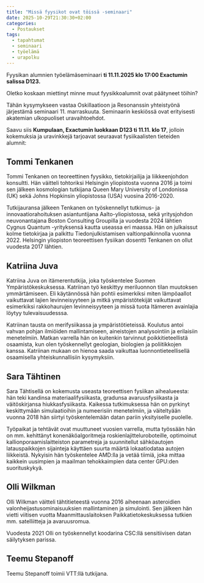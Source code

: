 ```yaml
---
title: "Missä fyysikot ovat töissä -seminaari"
date: 2025-10-29T21:30:30+02:00
categories:
  - Postaukset
tags:
  - tapahtumat
  - seminaari
  - työelämä
  - urapolku
---
```


Fyysikan alumnien työelämäseminaari **ti 11.11.2025 klo 17:00 Exactumin salissa D123.**<!--more-->

Oletko koskaan miettinyt minne muut fyysikkoalumnit ovat päätyneet töihin?

Tähän kysymykseen vastaa Oskillaatioon ja Resonanssin yhteistyönä järjestämä seminaari 11. marraskuuta. Seminaarin keskiössä ovat erityisesti akatemian ulkopuoliset uravaihtoehdot. 

Saavu siis **Kumpulaan, Exactumin luokkaan D123 ti 11.11. klo 17**, jolloin kokemuksia ja uravinkkejä tarjoavat seuraavat fysiikaalisten tieteiden alumnit:

## Tommi Tenkanen ##
Tommi Tenkanen on teoreettinen fyysikko, tietokirjailija ja liikkeenjohdon konsultti. Hän väitteli tohtoriksi Helsingin yliopistosta vuonna 2016 ja toimi sen jälkeen kosmologian tutkijana Queen Mary University of Londonissa (UK) sekä Johns Hopkinsin yliopistossa (USA) vuosina 2016-2020. 

Tutkijauransa jälkeen Tenkanen on työskennellyt tutkimus- ja innovaatiorahoituksen asiantuntijana Aalto-yliopistossa, sekä yritysjohdon neuvonantajana Boston Consulting Groupilla ja vuodesta 2024 lähtien Cygnus Quantum -yrityksensä kautta useassa eri maassa. Hän on julkaissut kolme tietokirjaa ja palkittu Tiedonjulkistamisen valtionpalkinnolla vuonna 2022. Helsingin yliopiston teoreettisen fysiikan dosentti Tenkanen on ollut vuodesta 2017 lähtien.

## Katriina Juva ##
Katriina Juva on itämerentutkija, joka työskentelee Suomen Ympäristökeskuksessa. Katriinan työ keskittyy meriluonnon tilan muutoksen ymmärtämiseen. Eli käytännössä hän pohtii esimerkiksi miten lämpöaallot vaikuttavat lajien levinneisyyteen ja mitkä ympäristötekijät vaikuttavat esimerkiksi rakkohaurujen levinneisyyteen ja missä tuota Itämeren avainlajia löytyy tulevaisuudesssa. 

Katriinan tausta on merifysiikassa ja ympäristötieteissä. Koulutus antoi vahvan pohjan ilmiöiden mallintamiseen, aineistojen analysointiin ja erilaisiin menetelmiin. Matkan varrella hän on kuitenkin tarvinnut poikkitieteellistä osaamista, kun olen työskennellyt geologian, biologien ja poliitikkojen kanssa. Katriinan mukaan on hienoa saada vaikuttaa luonnontieteellisellä osaamisella yhteiskunnallisiin kysymyksiin.

## Sara Tähtinen ##
Sara Tähtisellä on kokemusta useasta teoreettisen fysiikan aihealueesta: hän teki kandinsa materiaalifysiikasta, gradunsa avaruusfysiikasta ja väitöskirjansa hiukkasfysiikasta. Kaikessa tutkimuksessa hän on pyrkinyt keskittymään simulaatioihin ja numeerisiin menetelmiin, ja väiteltyään vuonna 2018 hän siirtyi työskentelemään datan pariin yksityiselle puolelle. 

Työpaikat ja tehtävät ovat muuttuneet vuosien varrella, mutta työssään hän on mm. kehittänyt konenäköalgoritmeja roskienlajitteluroboteille, optimoinut kallionporaamislaitteiston parametreja ja suunnitellut sähköautojen latauspaikkojen sijainteja käyttäen suurta määrtä lokaatiodataa autojen liikkeistä. Nykyisin hän työskentelee AMD:lla ja vetää tiimiä, joka mittaa kaikkein uusimpien ja maailman tehokkaimpien data center GPU:den suorituskykyä.

## Olli Wilkman ##
Olli Wilkman väitteli tähtitieteestä vuonna 2016 aiheenaan asteroidien valonheijastusominaisuuksien mallintaminen ja simulointi. Sen jälkeen hän vietti viitisen vuotta Maanmittauslaitoksen Paikkatietokeskuksessa tutkien mm. satelliitteja ja avaruusromua. 

Vuodesta 2021 Olli on työskennellyt koodarina CSC:llä sensitiivisen datan säilytyksen parissa.

## Teemu Stepanoff ##
Teemu Stepanoff toimii VTT:llä tutkijana.
